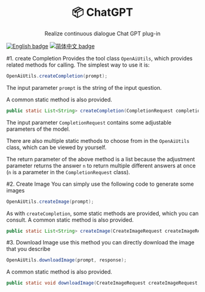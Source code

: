 <p align="center">
<h1 align="center">📦 ChatGPT</h1>
<div align="center">Realize continuous dialogue Chat GPT plug-in</div>
</p>

[![English badge](https://img.shields.io/badge/%E8%8B%B1%E6%96%87-English-blue)](./README_en.md)
[![简体中文 badge](https://img.shields.io/badge/%E7%AE%80%E4%BD%93%E4%B8%AD%E6%96%87-Simplified%20Chinese-blue)](./README.md)


#1. create Completion
Provides the tool class `OpenAiUtils`, which provides related methods for calling.
The simplest way to use it is:

```java
OpenAiUtils.createCompletion(prompt);
```
The input parameter `prompt` is the string of the input question.

A common static method is also provided.
```java
public static List<String> createCompletion(CompletionRequest completionRequest) {...}
```
The input parameter `CompletionRequest` contains some adjustable parameters of the model.

There are also multiple static methods to choose from in the `OpenAiUtils` class, which can be viewed by yourself.

The return parameter of the above method is a list because the adjustment parameter returns the answer `n` to return multiple different answers at once (`n` is a parameter in the `CompletionRequest` class).

#2. Create Image
You can simply use the following code to generate some images
```java
OpenAiUtils.createImage(prompt);
```
As with `createCompletion`, some static methods are provided, which you can consult.
A common static method is also provided.
```java
public static List<String> createImage(CreateImageRequest createImageRequest) {...}
```
#3. Download Image
use this method you can directly download the image that you describe
```java
OpenAiUtils.downloadImage(prompt, response);
```
A common static method is also provided.
```java
public static void downloadImage(CreateImageRequest createImageRequest, OutputStream os) {...}
```